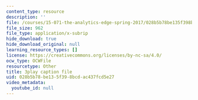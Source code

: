 ```yaml
---
content_type: resource
description: ''
file: /courses/15-071-the-analytics-edge-spring-2017/028b5b78be135f398bcdac437fcd5e27_-G_d3A0x_0Y.vtt
file_size: 962
file_type: application/x-subrip
hide_download: true
hide_download_original: null
learning_resource_types: []
license: https://creativecommons.org/licenses/by-nc-sa/4.0/
ocw_type: OCWFile
resourcetype: Other
title: 3play caption file
uid: 028b5b78-be13-5f39-8bcd-ac437fcd5e27
video_metadata:
  youtube_id: null
---
```

